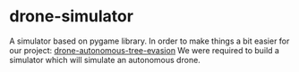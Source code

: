# drone-simulator
A simulator based on pygame library.
In order to make things a bit easier for our project:
[drone-autonomous-tree-evasion](https://github.com/nunii/drone-autonomous-tree-evasion.git)
We were required to build a simulator which will simulate an autonomous drone.
